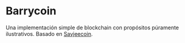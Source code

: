 # Barrycoin
Una implementación simple de blockchain con propósitos púramente ilustrativos. Basado en [Savjeecoin](https://github.com/SavjeeTutorials/SavjeeCoin).
